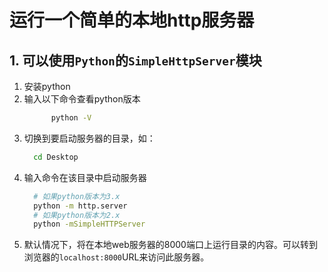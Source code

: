 # 运行一个简单的本地http服务器

## 1. 可以使用`Python`的`SimpleHttpServer`模块

1. 安装python
2. 输入以下命令查看python版本
   ```bash
         python -V
   ```
3. 切换到要启动服务器的目录，如：
   ```bash
     cd Desktop
   ```
4. 输入命令在该目录中启动服务器
   ```bash
     # 如果python版本为3.x
     python -m http.server
     # 如果python版本为2.x
     python -mSimpleHTTPServer
   ```
5. 默认情况下，将在本地web服务器的8000端口上运行目录的内容。可以转到浏览器的`localhost:8000`URL来访问此服务器。
